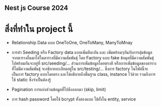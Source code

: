 ## Nest js Course 2024

# สิ่งที่ทำใน project นี้

- Relationship Data แบบ OneToOne, OneToMany, ManyToMnay

- การทำ Seeding หรือ Factory data  แบบเพิ่มทีละอัน และ เพิ่มพร้อมๆกันกับการสุ่มข้อมูลจากตารางอื่นมาใส่ในตารางที่มีความสัมพันธุ์
โดย Factory แบบ fake ข้อมุลที่มีความสัมพันธุ์ไปพร้อมกันจะอยู่ที่ src/seeding/... 
ส่วนการเพิ่มข้อมูลโดยตรงที หรือการเพิ่มข้อมูลของตารางที่ไม่มีความสัมพันธุ์ จะอธิบายละเอียดอยู่ใน src/testing/...
ซึ่งการ factory ในไฟล์นี้จะเป็นการ factory แบบโดยตรง
และได้อธิบายถึงพื้นฐาน class, instance ไว้ด้วย รวมถึงการใช้ static ซึ่งจำเป็นต้องรู้

- Pagination การแบ่งส่วนข้อมูลที่ไปดึงออกมา (skip, limit)

- การ hash password โดยใช้ bcrypt ทั้งสองแบบ ใช้ทั้งใน entity, service